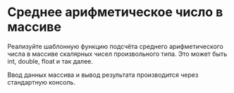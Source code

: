 <h1>Среднее арифметическое число в массиве</h1>

<p>Реализуйте шаблонную функцию подсчёта среднего арифметического числа в массиве скалярных чисел произвольного типа. Это может быть int, double, float и так далее.</p>

<p>Ввод данных массива и вывод результата производится через стандартную консоль.</p>
